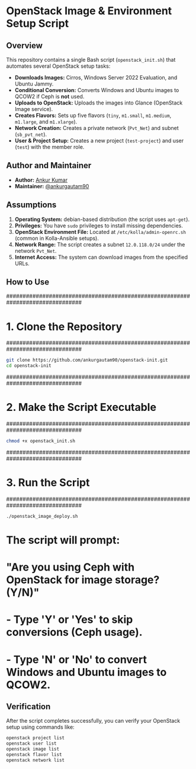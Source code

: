 # OpenStack Image & Environment Setup Script

## Overview

This repository contains a single Bash script (`openstack_init.sh`) that automates several OpenStack setup tasks:

- **Downloads Images:** Cirros, Windows Server 2022 Evaluation, and Ubuntu Jammy.
- **Conditional Conversion:** Converts Windows and Ubuntu images to QCOW2 if Ceph is **not** used.
- **Uploads to OpenStack:** Uploads the images into Glance (OpenStack Image service).
- **Creates Flavors:** Sets up five flavors (`tiny`, `m1.small`, `m1.medium`, `m1.large`, and `m1.xlarge`).
- **Network Creation:** Creates a private network (`Pvt_Net`) and subnet (`sb_pvt_net`).
- **User & Project Setup:** Creates a new project (`test-project`) and user (`test`) with the member role.

## Author and Maintainer

- **Author:** [Ankur Kumar](https://www.linkedin.com/in/ankurgauti/)
- **Maintainer:** [@ankurgautam90](https://github.com/ankurgautam90)


## Assumptions

1. **Operating System:** debian-based distribution (the script uses `apt-get`).
2. **Privileges:** You have `sudo` privileges to install missing dependencies.
3. **OpenStack Environment File:** Located at `/etc/kolla/admin-openrc.sh` (common in Kolla-Ansible setups).
4. **Network Range:** The script creates a subnet `12.0.118.0/24` under the network `Pvt_Net`.
5. **Internet Access:** The system can download images from the specified URLs.


## How to Use

###############################################################################
# 1. Clone the Repository
###############################################################################
```bash
git clone https://github.com/ankurgautam90/openstack-init.git
cd openstack-init
```

###############################################################################
# 2. Make the Script Executable
###############################################################################
```bash
chmod +x openstack_init.sh
```

###############################################################################
# 3. Run the Script
###############################################################################
```bash
./openstack_image_deploy.sh
```

# The script will prompt:
# "Are you using Ceph with OpenStack for image storage? (Y/N)"
#   - Type 'Y' or 'Yes' to skip conversions (Ceph usage).
#   - Type 'N' or 'No' to convert Windows and Ubuntu images to QCOW2.

## Verification

After the script completes successfully, you can verify your OpenStack setup using commands like:

```bash
openstack project list
openstack user list
openstack image list
openstack flavor list
openstack network list
```
